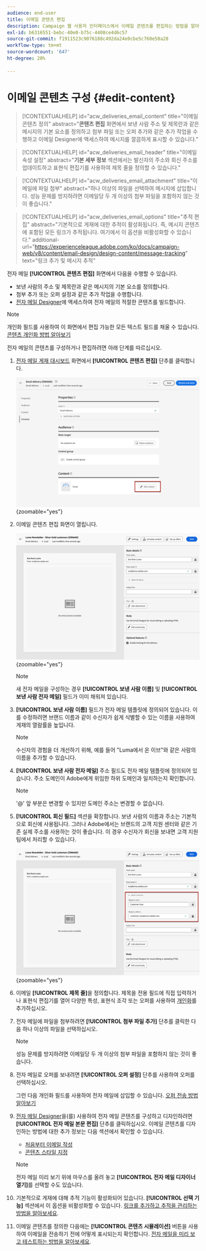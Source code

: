 ```yaml
---
audience: end-user
title: 이메일 콘텐츠 편집
description: Campaign 웹 사용자 인터페이스에서 이메일 콘텐츠를 편집하는 방법을 알아봅니다
exl-id: b6316551-bebc-40e0-b75c-4408ce4d6c57
source-git-commit: f1911523c9076188c492da24e0cbe5c760e58a28
workflow-type: tm+mt
source-wordcount: '647'
ht-degree: 20%

---
```


# 이메일 콘텐츠 구성 {#edit-content}

>[!CONTEXTUALHELP]
>id="acw_deliveries_email_content"
>title="이메일 콘텐츠 정의"
>abstract="**콘텐츠 편집** 화면에서 보낸 사람 주소 및 제목란과 같은 메시지의 기본 요소를 정의하고 첨부 파일 또는 오퍼 추가와 같은 추가 작업을 수행하고 이메일 Designer에 액세스하여 메시지를 깔끔하게 표시할 수 있습니다."

>[!CONTEXTUALHELP]
>id="acw_deliveries_email_header"
>title="이메일 속성 설정"
>abstract="**기본 세부 정보** 섹션에서는 발신자의 주소와 회신 주소를 업데이트하고 표현식 편집기를 사용하여 제목 줄을 정의할 수 있습니다."

>[!CONTEXTUALHELP]
>id="acw_deliveries_email_attachment"
>title="이메일에 파일 첨부"
>abstract="하나 이상의 파일을 선택하여 메시지에 삽입합니다. 성능 문제를 방지하려면 이메일당 두 개 이상의 첨부 파일을 포함하지 않는 것이 좋습니다."

>[!CONTEXTUALHELP]
>id="acw_deliveries_email_options"
>title="추적 편집"
>abstract="기본적으로 게재에 대한 추적이 활성화됩니다. 즉, 메시지 콘텐츠에 포함된 모든 링크가 추적됩니다. 여기에서 이 옵션을 비활성화할 수 있습니다."
>additional-url="https://experienceleague.adobe.com/ko/docs/campaign-web/v8/content/email-design/design-content/message-tracking" text="링크 추가 및 메시지 추적"

전자 메일 **[!UICONTROL 콘텐츠 편집]** 화면에서 다음을 수행할 수 있습니다.

* 보낸 사람의 주소 및 제목란과 같은 메시지의 기본 요소를 정의합니다.
* 첨부 추가 또는 오퍼 설정과 같은 추가 작업을 수행합니다.
* [전자 메일 Designer](get-started-email-designer.md#start-authoring)에 액세스하여 전자 메일의 적절한 콘텐츠를 빌드합니다.

>[!NOTE]
>
>개인화 필드를 사용하여 이 화면에서 편집 가능한 모든 텍스트 필드를 채울 수 있습니다. [콘텐츠 개인화 방법 알아보기](../personalization/personalize.md)

전자 메일의 콘텐츠를 구성하거나 편집하려면 아래 단계를 따르십시오.

1. [전자 메일 게재 대시보드](../email/create-email.md) 화면에서 **[!UICONTROL 콘텐츠 편집]** 단추를 클릭합니다.

   ![전자 메일 게재 대시보드의 콘텐츠 편집 단추를 표시하는 스크린샷입니다.](assets/email-edit-content-button.png){zoomable="yes"}

1. 이메일 콘텐츠 편집 화면이 열립니다.

   ![전자 메일 콘텐츠 편집 대시보드를 표시하는 스크린샷입니다.](assets/email-edit-content-dashboard.png){zoomable="yes"}

   >[!NOTE]
   >
   >새 전자 메일을 구성하는 경우 **[!UICONTROL 보낸 사람 이름]** 및 **[!UICONTROL 보낸 사람 전자 메일]** 필드가 이미 채워져 있습니다.

1. **[!UICONTROL 보낸 사람 이름]** 필드가 전자 메일 템플릿에 정의되어 있습니다. 이를 수정하려면 브랜드 이름과 같이 수신자가 쉽게 식별할 수 있는 이름을 사용하여 게재의 열람률을 높입니다.

   >[!NOTE]
   >
   >수신자의 경험을 더 개선하기 위해, 예를 들어 &quot;Luma에서 온 이브&quot;와 같은 사람의 이름을 추가할 수 있습니다.

1. **[!UICONTROL 보낸 사람 전자 메일]** 주소 필드도 전자 메일 템플릿에 정의되어 있습니다. 주소 도메인이 Adobe에게 위임한 하위 도메인과 일치하는지 확인합니다.

   >[!NOTE]
   >
   >&#39;@&#39; 앞 부분은 변경할 수 있지만 도메인 주소는 변경할 수 없습니다.

1. **[!UICONTROL 회신 필드]** 섹션을 확장합니다. 보낸 사람의 이름과 주소는 기본적으로 회신에 사용됩니다. 그러나 Adobe에서는 브랜드의 고객 지원 센터와 같은 기존 실제 주소를 사용하는 것이 좋습니다. 이 경우 수신자가 회신을 보내면 고객 지원팀에서 처리할 수 있습니다.

   ![전자 메일 콘텐츠 편집기의 회신 필드 섹션을 보여 주는 스크린샷입니다.](assets/email-edit-content-reply-to.png){zoomable="yes"}

1. 이메일 **[!UICONTROL 제목 줄]**&#x200B;을 정의합니다. 제목을 전용 필드에 직접 입력하거나 표현식 편집기를 열어 다양한 특성, 표현식 조각 또는 오퍼를 사용하여 [개인화](../personalization/personalize.md)를 추가하십시오.

1. 전자 메일에 파일을 첨부하려면 **[!UICONTROL 첨부 파일 추가]** 단추를 클릭한 다음 하나 이상의 파일을 선택하십시오.

   >[!NOTE]
   >
   >성능 문제를 방지하려면 이메일당 두 개 이상의 첨부 파일을 포함하지 않는 것이 좋습니다.

   <!--limitation on size + number of files?-->

1. 전자 메일로 오퍼를 보내려면 **[!UICONTROL 오퍼 설정]** 단추를 사용하여 오퍼를 선택하십시오.

   그런 다음 개인화 필드를 사용하여 전자 메일에 삽입할 수 있습니다. [오퍼 전송 방법 알아보기](../msg/offers.md)

1. [전자 메일 Designer](get-started-email-designer.md#start-authoring)을(를) 사용하여 전자 메일 콘텐츠를 구성하고 디자인하려면 **[!UICONTROL 전자 메일 본문 편집]** 단추를 클릭하십시오. 이메일 콘텐츠를 디자인하는 방법에 대한 추가 정보는 다음 섹션에서 확인할 수 있습니다.

   * [처음부터 이메일 작성](create-email-content.md)
   * [콘텐츠 스타일 지정](get-started-email-style.md)

   >[!NOTE]
   >
   >전자 메일 미리 보기 위에 마우스를 올려 놓고 **[!UICONTROL 전자 메일 디자이너 열기]**&#x200B;를 선택할 수도 있습니다.

1. 기본적으로 게재에 대해 추적 기능이 활성화되어 있습니다. **[!UICONTROL 선택 기능]** 섹션에서 이 옵션을 비활성화할 수 있습니다. [링크를 추가하고 추적을 관리하는 방법을 알아보세요](message-tracking.md).

1. 이메일 콘텐츠를 정의한 다음에는 **[!UICONTROL 콘텐츠 시뮬레이션]** 버튼을 사용하여 이메일을 전송하기 전에 어떻게 표시되는지 확인합니다. [전자 메일을 미리 보고 테스트하는 방법을 알아보세요](../preview-test/preview-test.md).